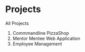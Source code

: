 # Projects
All Projects
1) Commmandline  PizzaShop
2) Mentor Mentee Web Application
3) Employee Management
